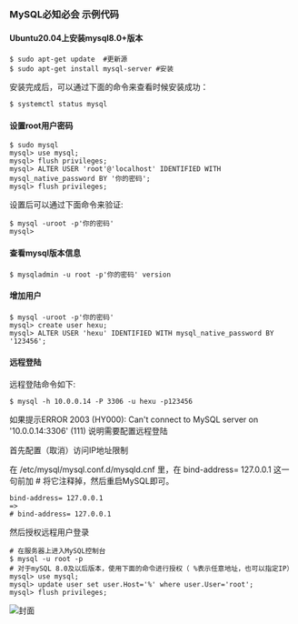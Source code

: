 ### MySQL必知必会 示例代码

#### Ubuntu20.04上安装mysql8.0+版本

```
$ sudo apt-get update  #更新源
$ sudo apt-get install mysql-server #安装
```

安装完成后，可以通过下面的命令来查看时候安装成功：

```
$ systemctl status mysql
```

#### 设置root用户密码

```
$ sudo mysql
mysql> use mysql;
mysql> flush privileges;
mysql> ALTER USER 'root'@'localhost' IDENTIFIED WITH mysql_native_password BY '你的密码';
mysql> flush privileges;
```

设置后可以通过下面命令来验证:

```
$ mysql -uroot -p'你的密码'
mysql>
```

#### 查看mysql版本信息

```
$ mysqladmin -u root -p'你的密码' version
```

#### 增加用户

```
$ mysql -uroot -p'你的密码'
mysql> create user hexu;
mysql> ALTER USER 'hexu' IDENTIFIED WITH mysql_native_password BY '123456';
```

#### 远程登陆

远程登陆命令如下:
```
$ mysql -h 10.0.0.14 -P 3306 -u hexu -p123456
```
如果提示ERROR 2003 (HY000): Can't connect to MySQL server on '10.0.0.14:3306' (111)
说明需要配置远程登陆

首先配置（取消）访问IP地址限制

在 /etc/mysql/mysql.conf.d/mysqld.cnf 里，在 bind-address= 127.0.0.1 这一句前加 # 将它注释掉，然后重启MySQL即可。

```
bind-address= 127.0.0.1
=>
# bind-address= 127.0.0.1
```

然后授权远程用户登录

```
# 在服务器上进入MySQL控制台
$ mysql -u root -p
# 对于mySQL 8.0及以后版本，使用下面的命令进行授权（ %表示任意地址，也可以指定IP）
mysql> use mysql;
mysql> update user set user.Host='%' where user.User='root';
mysql> flush privileges;
```

![封面](cover.jpg)


